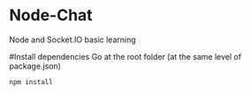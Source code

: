 Node-Chat
=========

Node and Socket.IO basic learning

#Install dependencies
Go at the root folder (at the same level of package.json)
```
npm install
```
